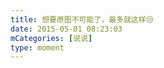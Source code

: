 ```yaml
---
title: 想要原图不可能了，最多就这样😒
date: 2015-05-01 08:23:03
mCategories: [说说]
type: moment
---
```


<div id="pics-20150501082303"></div>

<script>
var data = [
    {"link": "2015-05-01_000000.webp", "type": "shuoshuo"}
];
picsRender(data, "pics-20150501082303");
</script>
